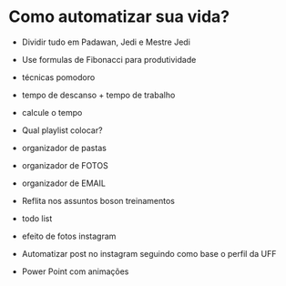 # Como automatizar sua vida?

- Dividir tudo em Padawan, Jedi e Mestre Jedi

- Use formulas de Fibonacci para produtividade

- técnicas pomodoro

- tempo de descanso + tempo de trabalho

- calcule o tempo

- Qual playlist colocar?

- organizador de pastas

- organizador de FOTOS

- organizador de EMAIL

- Reflita nos assuntos boson treinamentos

- todo list

- efeito de fotos instagram

- Automatizar post no instagram seguindo como base o perfil da UFF

- Power Point com animações
